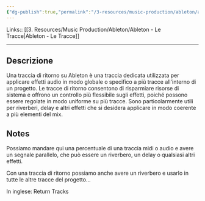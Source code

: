 ```yaml
---
{"dg-publish":true,"permalink":"/3-resources/music-production/ableton/ableton-tracce-di-ritorno/"}
---
```


Links:: [[3. Resources/Music Production/Ableton/Ableton - Le Tracce\|Ableton - Le Tracce]]

---

## Descrizione

Una traccia di ritorno su Ableton è una traccia dedicata utilizzata per applicare effetti audio in modo globale o specifico a più tracce all'interno di un progetto. Le tracce di ritorno consentono di risparmiare risorse di sistema e offrono un controllo più flessibile sugli effetti, poiché possono essere regolate in modo uniforme su più tracce. Sono particolarmente utili per riverberi, delay e altri effetti che si desidera applicare in modo coerente a più elementi del mix.





## Notes

Possiamo mandare qui una percentuale di una traccia midi o audio e avere un segnale parallelo, che può essere un riverbero, un delay o qualsiasi altri effetti.

Con una traccia di ritorno possiamo anche avere un riverbero e usarlo in tutte le altre tracce del progetto...

In inglese: Return Tracks